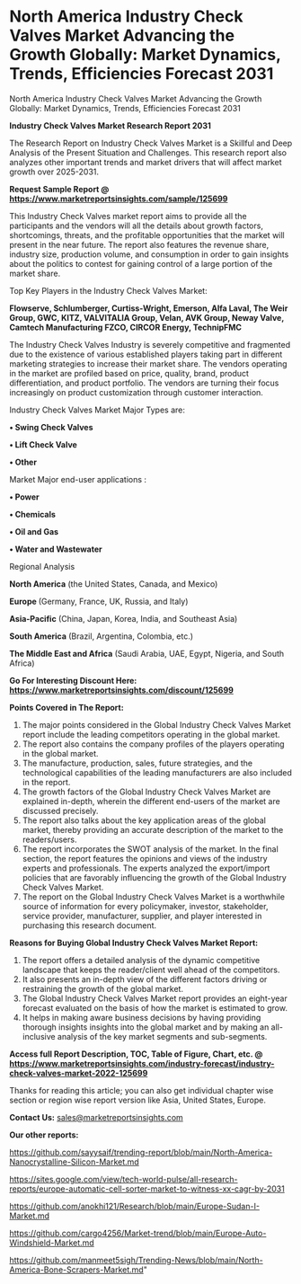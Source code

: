 # North America Industry Check Valves Market Advancing the Growth Globally: Market Dynamics, Trends, Efficiencies Forecast 2031
North America Industry Check Valves Market Advancing the Growth Globally: Market Dynamics, Trends, Efficiencies Forecast 2031

<strong>Industry Check Valves Market Research Report 2031</strong>

The Research Report on Industry Check Valves Market is a Skillful and Deep Analysis of the Present Situation and Challenges. This research report also analyzes other important trends and market drivers that will affect market growth over 2025-2031.

<strong>Request Sample Report @ <a href=https://www.marketreportsinsights.com/sample/125699>https://www.marketreportsinsights.com/sample/125699</a></strong>

This Industry Check Valves market report aims to provide all the participants and the vendors will all the details about growth factors, shortcomings, threats, and the profitable opportunities that the market will present in the near future. The report also features the revenue share, industry size, production volume, and consumption in order to gain insights about the politics to contest for gaining control of a large portion of the market share.

Top Key Players in the Industry Check Valves Market:

<strong>Flowserve, Schlumberger, Curtiss-Wright, Emerson, Alfa Laval, The Weir Group, GWC, KITZ, VALVITALIA Group, Velan, AVK Group, Neway Valve, Camtech Manufacturing FZCO, CIRCOR Energy, TechnipFMC</strong>

The Industry Check Valves Industry is severely competitive and fragmented due to the existence of various established players taking part in different marketing strategies to increase their market share. The vendors operating in the market are profiled based on price, quality, brand, product differentiation, and product portfolio. The vendors are turning their focus increasingly on product customization through customer interaction.

Industry Check Valves Market Major Types are:

<strong>• Swing Check Valves

• Lift Check Valve

• Other</strong>

Market Major end-user applications :

<strong>• Power

• Chemicals

• Oil and Gas

• Water and Wastewater</strong>

Regional Analysis

</u><strong><b>North America</b></strong> (the United States, Canada, and Mexico)

<strong><b>Europe </b></strong>(Germany, France, UK, Russia, and Italy)

<strong><b>Asia-Pacific</b></strong> (China, Japan, Korea, India, and Southeast Asia)

<strong><b>South America</b></strong> (Brazil, Argentina, Colombia, etc.)

<strong><b>The Middle East and Africa</b></strong> (Saudi Arabia, UAE, Egypt, Nigeria, and South Africa)

<strong>Go For Interesting Discount Here: <a href=https://www.marketreportsinsights.com/discount/125699>https://www.marketreportsinsights.com/discount/125699</a></strong>

<strong>Points Covered in The Report:</strong>
<ol>
  <li>The major points considered in the Global Industry Check Valves Market report include the leading competitors operating in the global market.</li>
  <li>The report also contains the company profiles of the players operating in the global market.</li>
  <li>The manufacture, production, sales, future strategies, and the technological capabilities of the leading manufacturers are also included in the report.</li>
  <li>The growth factors of the Global Industry Check Valves Market are explained in-depth, wherein the different end-users of the market are discussed precisely.</li>
  <li>The report also talks about the key application areas of the global market, thereby providing an accurate description of the market to the readers/users.</li>
  <li>The report incorporates the SWOT analysis of the market. In the final section, the report features the opinions and views of the industry experts and professionals. The experts analyzed the export/import policies that are favorably influencing the growth of the Global Industry Check Valves Market.</li>
  <li>The report on the Global Industry Check Valves Market is a worthwhile source of information for every policymaker, investor, stakeholder, service provider, manufacturer, supplier, and player interested in purchasing this research document.</li>
</ol>
<strong>Reasons for Buying Global Industry Check Valves Market Report:</strong>

<ol>
  <li>The report offers a detailed analysis of the dynamic competitive landscape that keeps the reader/client well ahead of the competitors.</li>
  <li>It also presents an in-depth view of the different factors driving or restraining the growth of the global market.</li>
  <li>The Global Industry Check Valves Market report provides an eight-year forecast evaluated on the basis of how the market is estimated to grow.</li>
  <li>It helps in making aware business decisions by having providing thorough insights insights into the global market and by making an all-inclusive analysis of the key market segments and sub-segments.</li>
</ol>
<strong>Access full Report Description, TOC, Table of Figure, Chart, etc. @ <a href=https://www.marketreportsinsights.com/industry-forecast/industry-check-valves-market-2022-125699>https://www.marketreportsinsights.com/industry-forecast/industry-check-valves-market-2022-125699</a></strong>


Thanks for reading this article; you can also get individual chapter wise section or region wise report version like Asia, United States, Europe.

<strong>Contact Us:</strong>
sales@marketreportsinsights.com

<strong>Our other reports:</strong>

<a href=https://github.com/sayysaif/trending-report/blob/main/North-America-Nanocrystalline-Silicon-Market.md>https://github.com/sayysaif/trending-report/blob/main/North-America-Nanocrystalline-Silicon-Market.md</a>

<a href=https://sites.google.com/view/tech-world-pulse/all-research-reports/europe-automatic-cell-sorter-market-to-witness-xx-cagr-by-2031>https://sites.google.com/view/tech-world-pulse/all-research-reports/europe-automatic-cell-sorter-market-to-witness-xx-cagr-by-2031</a>

<a href=https://github.com/anokhi121/Research/blob/main/Europe-Sudan-I-Market.md>https://github.com/anokhi121/Research/blob/main/Europe-Sudan-I-Market.md</a>

<a href=https://github.com/cargo4256/Market-trend/blob/main/Europe-Auto-Windshield-Market.md>https://github.com/cargo4256/Market-trend/blob/main/Europe-Auto-Windshield-Market.md</a>

<a href=https://github.com/manmeet5sigh/Trending-News/blob/main/North-America-Bone-Scrapers-Market.md>https://github.com/manmeet5sigh/Trending-News/blob/main/North-America-Bone-Scrapers-Market.md</a>"
